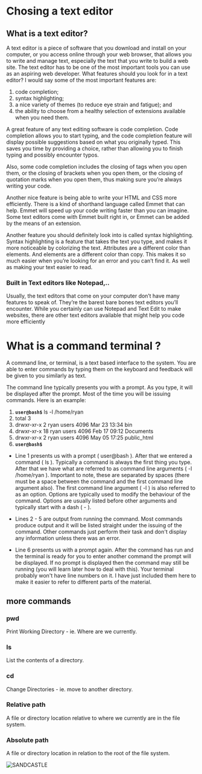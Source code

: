 # Chosing a text editor

## What is a text editor?


A text editor is a piece of software that you download and install on
your computer, or you access online through your web browser, that
allows you to write and manage text, especially the text that you write
to build a web site. The text editor has to be one of the most
important tools you can use as an aspiring web developer.
What features should you look for in a text editor? I would say some
of the most important features are:

1. code completion; 
2. syntax highlighting; 
3. a nice variety of themes (to reduce eye strain and fatigue); and 
4. the ability to choose from a healthy selection of
extensions available when you need them.

A great feature of any text editing software is code completion. Code
completion allows you to start typing, and the code completion
feature will display possible suggestions based on what you originally
typed. This saves you time by providing a choice, rather than allowing
you to finish typing and possibly encounter typos.

Also, some code completion includes the closing of tags when you
open them, or the closing of brackets when you open them, or the
closing of quotation marks when you open them, thus making sure
you’re always writing your code.

Another nice feature is being able to write your HTML and CSS more
efficiently. There is a kind of shorthand language called Emmet that
can help. Emmet will speed up your code writing faster than you can
imagine. Some text editors come with Emmet built right in, or
Emmet can be added by the means of an extension.

Another feature you should definitely look into is called syntax
highlighting. Syntax highlighting is a feature that takes the text you
type, and makes it more noticeable by colorizing the text. Attributes
are a different color than elements. And elements are a different color
than copy. This makes it so much easier when you’re looking for an
error and you can’t find it. As well as making your text easier to read.


### Built in Text editors like Notepad,..
Usually, the text editors that come on your
computer don’t have many features to speak of. They’re the barest
bare bones text editors you’ll encounter.
While you certainly can use Notepad and Text Edit to make websites,
there are other text editors available that might help you code more
efficiently

# What is a command terminal ?

A command line, or terminal, is a text based interface to the system. You are able to enter commands by typing them on the keyboard and feedback will be given to you similarly as text.

The command line typically presents you with a prompt. As you type, it will be displayed after the prompt. Most of the time you will be issuing commands. Here is an example:

1. **`user@bash$`**  ls -l /home/ryan
1. total 3
1. drwxr-xr-x  2 ryan users 4096 Mar 23 13:34 bin
1. drwxr-xr-x 18 ryan users 4096 Feb 17 09:12 Documents
1. drwxr-xr-x  2 ryan users 4096 May 05 17:25 public_html
1. **`user@bash$`**

+ Line 1 presents us with a prompt ( user@bash ). After that we entered a command ( ls ). Typically a command is always the first thing you type. After that we have what are referred to as command line arguments ( -l /home/ryan ). Important to note, these are separated by spaces (there must be a space between the command and the first command line argument also). The first command line argument ( -l ) is also referred to as an option. Options are typically used to modify the behaviour of the command. Options are usually listed before other arguments and typically start with a dash ( - ).

+ Lines 2 - 5 are output from running the command. Most commands produce output and it will be listed straight under the issuing of the command. Other commands just perform their task and don't display any information unless there was an error.

+ Line 6 presents us with a prompt again. After the command has run and the terminal is ready for you to enter another command the prompt will be displayed. If no prompt is displayed then the command may still be running (you will learn later how to deal with this).
Your terminal probably won't have line numbers on it. I have just included them here to make it easier to refer to different parts of the material.

## more commands

### pwd
Print Working Directory - ie. Where are we currently.
### ls
List the contents of a directory.
### cd
Change Directories - ie. move to another directory.

### Relative path
A file or directory location relative to where we currently are in the file system.
### Absolute path
A file or directory location in relation to the root of the file system.

![SANDCASTLE](http://www.chooseyourmetaphor.com/wp-content/uploads/2015/03/sandcastle3.jpg)


